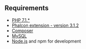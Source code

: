 ## Requirements
* [PHP 7.1.*](http://php.net/downloads.php)
* [Phalcon extension - version 3.1.2](https://phalconphp.com/en/download/)
* [Composer](https://getcomposer.org/download/)
* [MySQL](https://mysql.com/downloads/)
* [Node.js](https://nodejs.org/en/download/) and npm for development